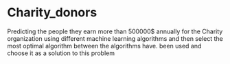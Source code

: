 # Charity_donors
Predicting the people they earn more than 500000$ annually for the Charity organization using different machine learning algorithms and then select the most optimal algorithm between the algorithms have. been used and choose it as a solution to this problem
